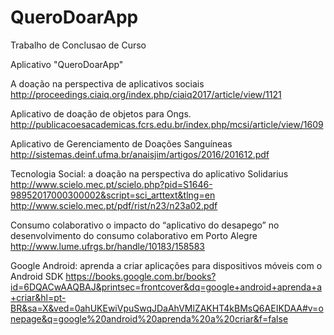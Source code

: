 # QueroDoarApp
Trabalho de Conclusao de Curso

Aplicativo "QueroDoarApp"

A doação na perspectiva de aplicativos sociais
http://proceedings.ciaiq.org/index.php/ciaiq2017/article/view/1121

Aplicativo de doação de objetos para Ongs.
http://publicacoesacademicas.fcrs.edu.br/index.php/mcsi/article/view/1609

Aplicativo de Gerenciamento de Doações Sanguíneas
http://sistemas.deinf.ufma.br/anaisjim/artigos/2016/201612.pdf

Tecnologia Social: a doação na perspectiva do aplicativo Solidarius
http://www.scielo.mec.pt/scielo.php?pid=S1646-98952017000300002&script=sci_arttext&tlng=en
http://www.scielo.mec.pt/pdf/rist/n23/n23a02.pdf

Consumo colaborativo  o impacto do “aplicativo do desapego” no desenvolvimento do consumo colaborativo em Porto Alegre
http://www.lume.ufrgs.br/handle/10183/158583

Google Android: aprenda a criar aplicações para dispositivos móveis com o Android SDK
https://books.google.com.br/books?id=6DQACwAAQBAJ&printsec=frontcover&dq=google+android+aprenda+a+criar&hl=pt-BR&sa=X&ved=0ahUKEwiVpuSwqJDaAhVMlZAKHT4kBMsQ6AEIKDAA#v=onepage&q=google%20android%20aprenda%20a%20criar&f=false

